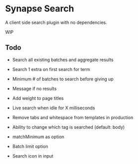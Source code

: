 # Synapse Search

A client side search plugin with no dependencies.

WIP

## Todo
- Search all existing batches and aggregate results
- Search 1 extra on first search for term
- Minimum # of batches to search before giving up
- Message if no results

- Add weight to page titles
- Live search when idle for X milliseconds
- Remove tabs and whitespace from templates in production
- Ability to change which tag is searched (default: body)
- matchMinimum as option
- Batch limit option
- Search icon in input
